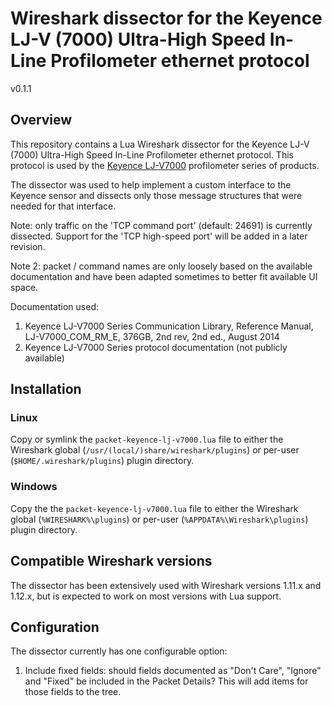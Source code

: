 # Wireshark dissector for the Keyence LJ-V (7000) Ultra-High Speed In-Line Profilometer ethernet protocol
v0.1.1


## Overview

This repository contains a Lua Wireshark dissector for the Keyence LJ-V (7000)
Ultra-High Speed In-Line Profilometer ethernet protocol. This protocol is
used by the [Keyence LJ-V7000][] profilometer series of products.

The dissector was used to help implement a custom interface to the Keyence
sensor and dissects only those message structures that were needed for that
interface.

Note: only traffic on the 'TCP command port' (default: 24691) is currently
dissected. Support for the 'TCP high-speed port' will be added in a later
revision.

Note 2: packet / command names are only loosely based on the available
documentation and have been adapted sometimes to better fit available UI
space.

Documentation used:

 1. Keyence LJ-V7000 Series Communication Library, Reference Manual,
    LJ-V7000_COM_RM_E, 376GB, 2nd rev, 2nd ed., August 2014
 1. Keyence LJ-V7000 Series protocol documentation (not publicly available)


## Installation

### Linux

Copy or symlink the `packet-keyence-lj-v7000.lua` file to either the Wireshark
global (`/usr/(local/)share/wireshark/plugins`) or per-user
(`$HOME/.wireshark/plugins`) plugin directory.

### Windows

Copy the the `packet-keyence-lj-v7000.lua` file to either the Wireshark
global (`%WIRESHARK%\plugins`) or per-user (`%APPDATA%\Wireshark\plugins`)
plugin directory.


## Compatible Wireshark versions

The dissector has been extensively used with Wireshark versions 1.11.x and
1.12.x, but is expected to work on most versions with Lua support.


## Configuration

The dissector currently has one configurable option:

 1. Include fixed fields: should fields documented as "Don't Care", "Ignore"
    and "Fixed" be included in the Packet Details? This will add items for
    those fields to the tree.



[Keyence LJ-V7000]: http://www.keyence.com/products/measure/laser-2d/lj-v/index.jsp
